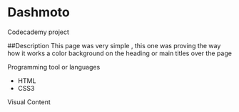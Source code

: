 # Dashmoto
Codecademy project

##Description
This page was very simple , this one was proving the way how it works a color background on the heading or main titles over the page 

Programming tool or languages
<ul>
  <li>HTML</li>
  <li>CSS3</li>
</ul>


Visual Content 


